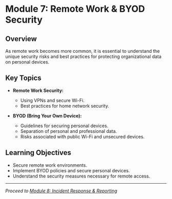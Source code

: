 # Module 7: Remote Work & BYOD Security

## Overview
As remote work becomes more common, it is essential to understand the unique security risks and best practices for protecting organizational data on personal devices.

## Key Topics
- **Remote Work Security:**  
  - Using VPNs and secure Wi-Fi.
  - Best practices for home network security.

- **BYOD (Bring Your Own Device):**  
  - Guidelines for securing personal devices.
  - Separation of personal and professional data.
  - Risks associated with public Wi-Fi and unsecured devices.

## Learning Objectives
- Secure remote work environments.
- Implement BYOD policies and secure personal devices.
- Understand the security measures necessary for remote access.

---

*Proceed to [Module 8: Incident Response & Reporting](08-incident-response.md)*
